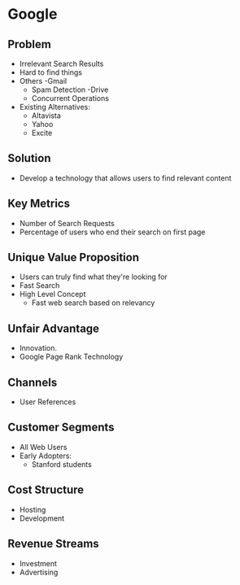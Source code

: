 # Google

## Problem

- Irrelevant Search Results
- Hard to find things
- Others
  -Gmail
  - Spam Detection
    -Drive
  - Concurrent Operations
- Existing Alternatives:
  - Altavista
  - Yahoo
  - Excite

## Solution

- Develop a technology that allows users to find relevant content

## Key Metrics

- Number of Search Requests
- Percentage of users who end their search on first page

## Unique Value Proposition

- Users can truly find what they're looking for
- Fast Search
- High Level Concept
  - Fast web search based on relevancy

## Unfair Advantage

- Innovation.
- Google Page Rank Technology

## Channels

- User References

## Customer Segments

- All Web Users
- Early Adopters:
  - Stanford students

## Cost Structure

- Hosting
- Development

## Revenue Streams

- Investment
- Advertising
